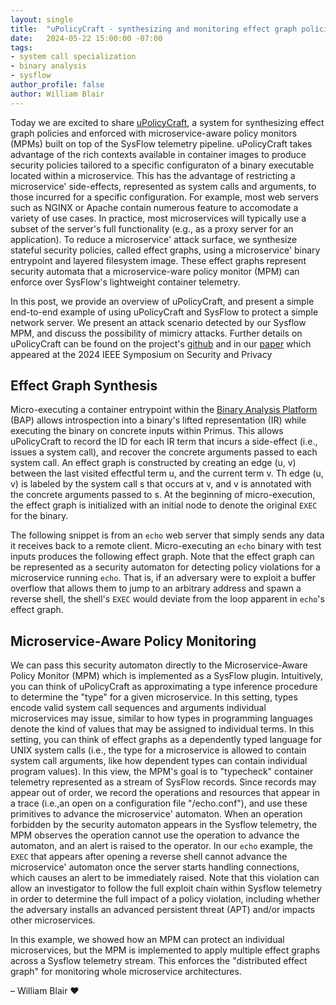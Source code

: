 ```yaml
---
layout: single
title:  "uPolicyCraft - synthesizing and monitoring effect graph policies on SysFlow telemetry"
date:   2024-05-22 15:00:00 -07:00
tags:
- system call specialization
- binary analysis
- sysflow
author_profile: false
author: William Blair
---
```


Today we are excited to share [uPolicyCraft](https://github.com/sysflow-telemetry/upolicycraft), a system for synthesizing effect graph policies and enforced with microservice-aware policy monitors (MPMs) built on top of the SysFlow telemetry pipeline. uPolicyCraft takes advantage of the rich contexts available in container images to produce security policies tailored to a specific configuraton of a binary executable located within a microservice. This has the advantage of restricting a microservice' side-effects, represented as system calls and arguments, to those incurred for a specific configuration. For example, most web servers such as NGINX or Apache contain numerous feature to accomodate a variety of use cases. In practice, most microservices will typically use a subset of the server's full functionality (e.g., as a proxy server for an application). To reduce a microservice' attack surface, we synthesize stateful security policies, called effect graphs, using a microservice' binary entrypoint and layered filesystem image. These effect graphs represent security automata that a microservice-ware policy monitor (MPM) can enforce over SysFlow's lightweight container telemetry.

In this post, we provide an overview of uPolicyCraft, and present a simple end-to-end example of using uPolicyCraft and SysFlow to protect a simple network server. We present an attack scenario detected by our Sysflow MPM, and discuss the possibility of mimicry attacks. Further details on uPolicyCraft can be found on the project's [github](https://github.com/sysflow-telemetry/upolicycraft) and in our [paper](https://github.com/sysflow-telemetry/upolicycraft) which appeared at the 2024 IEEE Symposium on Security and Privacy

## Effect Graph Synthesis

Micro-executing a container entrypoint within the [Binary Analysis Platform](https://github.com/BinaryAnalysisPlatform/bap) (BAP) allows introspection into a binary's lifted representation (IR) while executing the binary on concrete inputs within Primus. This allows uPolicyCraft to record the ID for each IR term that incurs a side-effect (i.e., issues a system call), and recover the concrete arguments passed to each system call. An effect graph is constructed by creating an edge (u, v) between the last visited effectful term u, and the current term v. Th edge (u, v) is labeled by the system call s that occurs at v, and v is annotated with the concrete arguments passed to s. At the beginning of micro-execution, the effect graph is initialized with an initial node to denote the original `EXEC` for the binary.

The following snippet is from an `echo` web server that simply sends any data it receives back to a remote client. Micro-executing an `echo` binary with test inputs produces the following effect graph. Note that the effect graph can be represented as a security automaton for detecting policy violations for a microservice running `echo`. That is, if an adversary were to exploit a buffer overflow that allows them to jump to an arbitrary address and spawn a reverse shell, the shell's `EXEC` would deviate from the loop apparent in `echo`'s effect graph.

## Microservice-Aware Policy Monitoring

We can pass this security automaton directly to the Microservice-Aware Policy Monitor (MPM) which is implemented as a SysFlow plugin. Intuitively, you can think of uPolicyCraft as approximating a type inference procedure to determine the "type" for a given microservice. In this setting, types encode valid system call sequences and arguments individual microservices may issue, similar to how types in programming languages denote the kind of values that may be assigned to individual terms. In this setting, you can think of effect graphs as a dependently typed language for UNIX system calls (i.e., the type for a microservice is allowed to contain system call arguments, like how dependent types can contain individual program values). In this view, the MPM's goal is to "typecheck" container telemetry represented as a stream of SysFlow records. Since records may appear out of order, we record the operations and resources that appear in a trace (i.e.,an open on a configuration file "/echo.conf"), and use these primitives to advance the microservice' automaton. When an operation forbidden by the security automaton appears in the Sysflow telemetry, the MPM observes the operation cannot use the operation to advance the automaton, and an alert is raised to the operator. In our `echo` example, the `EXEC` that appears after opening a reverse shell cannot advance the microservice' automaton once the server starts handling connections, which causes an alert to be immediately raised. Note that this violation can allow an investigator to follow the full exploit chain within Sysflow telemetry in order to determine the full impact of a policy violation, including whether the adversary installs an advanced persistent threat (APT) and/or impacts other microservices.

In this example, we showed how an MPM can protect an individual microservices, but the MPM is implemented to apply multiple effect graphs across a Sysflow telemetry stream. This enforces the "distributed effect graph" for monitoring whole microservice architectures.

&ndash; William Blair &#9829;
